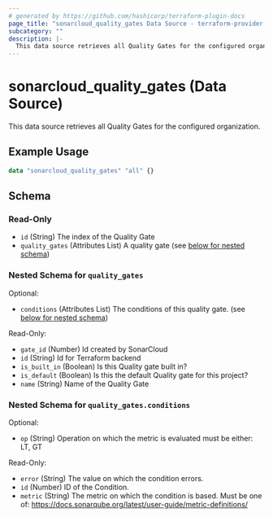 ```yaml
---
# generated by https://github.com/hashicorp/terraform-plugin-docs
page_title: "sonarcloud_quality_gates Data Source - terraform-provider-sonarcloud"
subcategory: ""
description: |-
  This data source retrieves all Quality Gates for the configured organization.
---
```


# sonarcloud_quality_gates (Data Source)

This data source retrieves all Quality Gates for the configured organization.

## Example Usage

```terraform
data "sonarcloud_quality_gates" "all" {}
```

<!-- schema generated by tfplugindocs -->
## Schema

### Read-Only

- `id` (String) The index of the Quality Gate
- `quality_gates` (Attributes List) A quality gate (see [below for nested schema](#nestedatt--quality_gates))

<a id="nestedatt--quality_gates"></a>
### Nested Schema for `quality_gates`

Optional:

- `conditions` (Attributes List) The conditions of this quality gate. (see [below for nested schema](#nestedatt--quality_gates--conditions))

Read-Only:

- `gate_id` (Number) Id created by SonarCloud
- `id` (String) Id for Terraform backend
- `is_built_in` (Boolean) Is this Quality gate built in?
- `is_default` (Boolean) Is this the default Quality gate for this project?
- `name` (String) Name of the Quality Gate

<a id="nestedatt--quality_gates--conditions"></a>
### Nested Schema for `quality_gates.conditions`

Optional:

- `op` (String) Operation on which the metric is evaluated must be either: LT, GT

Read-Only:

- `error` (String) The value on which the condition errors.
- `id` (Number) ID of the Condition.
- `metric` (String) The metric on which the condition is based. Must be one of: https://docs.sonarqube.org/latest/user-guide/metric-definitions/


